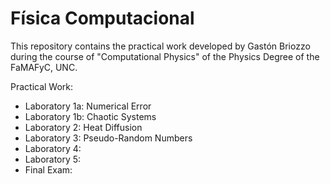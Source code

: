 # Física Computacional

This repository contains the practical work developed by Gastón Briozzo during the course of "Computational Physics" of the Physics Degree of the FaMAFyC, UNC.

Practical Work:

- Laboratory 1a: Numerical Error
- Laboratory 1b: Chaotic Systems
- Laboratory 2: Heat Diffusion
- Laboratory 3: Pseudo-Random Numbers
- Laboratory 4:
- Laboratory 5:
- Final Exam: 
